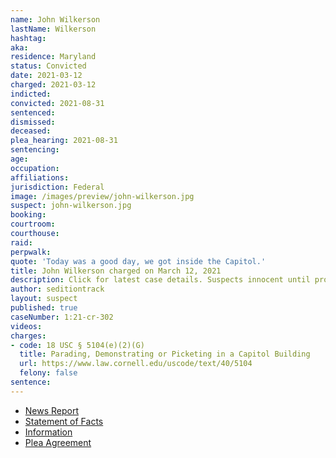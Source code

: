 ```yaml
---
name: John Wilkerson
lastName: Wilkerson
hashtag:
aka:
residence: Maryland
status: Convicted
date: 2021-03-12
charged: 2021-03-12
indicted:
convicted: 2021-08-31
sentenced:
dismissed:
deceased:
plea_hearing: 2021-08-31
sentencing:
age:
occupation:
affiliations:
jurisdiction: Federal
image: /images/preview/john-wilkerson.jpg
suspect: john-wilkerson.jpg
booking:
courtroom:
courthouse:
raid:
perpwalk:
quote: 'Today was a good day, we got inside the Capitol.'
title: John Wilkerson charged on March 12, 2021
description: Click for latest case details. Suspects innocent until proven guilty.
author: seditiontrack
layout: suspect
published: true
caseNumber: 1:21-cr-302
videos:
charges:
- code: 18 USC § 5104(e)(2)(G)
  title: Parading, Demonstrating or Picketing in a Capitol Building
  url: https://www.law.cornell.edu/uscode/text/40/5104
  felony: false
sentence:
---
```

- [News Report](https://www.thechesapeaketoday.com/2021/04/18/capitol-riot-john-wilkerson-iv-charged-with-being-part-of-capitol-mob/)
- [Statement of Facts](https://www.justice.gov/usao-dc/case-multi-defendant/file/1430236/download)
- [Information](https://www.justice.gov/usao-dc/case-multi-defendant/file/1387501/download)
- [Plea Agreement](https://www.justice.gov/usao-dc/case-multi-defendant/file/1430241/download)
